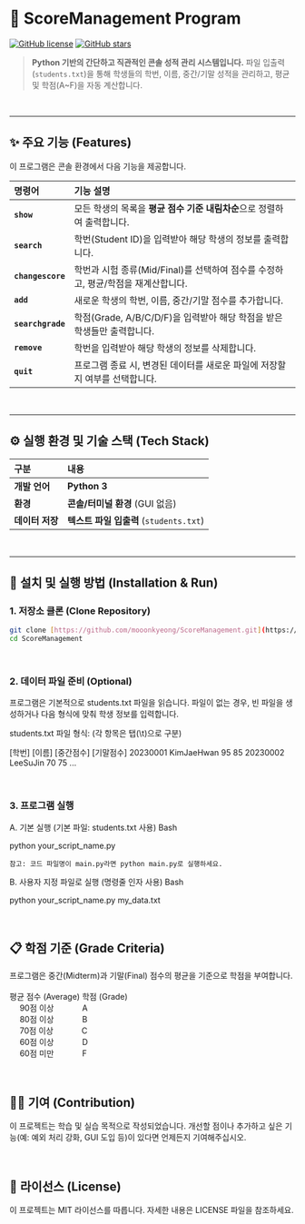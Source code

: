 # 🐍 ScoreManagement Program

[![GitHub license](https://img.shields.io/badge/license-MIT-blue.svg)](LICENSE)
[![GitHub stars](https://img.shields.io/github/stars/mooonkyeong/ScoreManagement?style=social)](https://github.com/mooonkyeong/ScoreManagement/stargazers)

> **Python 기반의 간단하고 직관적인 콘솔 성적 관리 시스템입니다.**
> 파일 입출력(`students.txt`)을 통해 학생들의 학번, 이름, 중간/기말 성적을 관리하고, 평균 및 학점(A~F)을 자동 계산합니다.

<br>

---

## ✨ 주요 기능 (Features)

이 프로그램은 콘솔 환경에서 다음 기능을 제공합니다.

| 명령어 | 기능 설명 |
| :--- | :--- |
| **`show`** | 모든 학생의 목록을 **평균 점수 기준 내림차순**으로 정렬하여 출력합니다. |
| **`search`** | 학번(Student ID)을 입력받아 해당 학생의 정보를 출력합니다. |
| **`changescore`**| 학번과 시험 종류(Mid/Final)를 선택하여 점수를 수정하고, 평균/학점을 재계산합니다. |
| **`add`** | 새로운 학생의 학번, 이름, 중간/기말 점수를 추가합니다. |
| **`searchgrade`**| 학점(Grade, A/B/C/D/F)을 입력받아 해당 학점을 받은 학생들만 출력합니다. |
| **`remove`** | 학번을 입력받아 해당 학생의 정보를 삭제합니다. |
| **`quit`** | 프로그램 종료 시, 변경된 데이터를 새로운 파일에 저장할지 여부를 선택합니다. |

<br>

---

## ⚙️ 실행 환경 및 기술 스택 (Tech Stack)

| 구분 | 내용 |
| :--- | :--- |
| **개발 언어** | **Python 3** |
| **환경** | **콘솔/터미널 환경** (GUI 없음) |
| **데이터 저장**| **텍스트 파일 입출력** (`students.txt`) |

<br>

---

## 🚀 설치 및 실행 방법 (Installation & Run)

### 1. 저장소 클론 (Clone Repository)

```bash
git clone [https://github.com/mooonkyeong/ScoreManagement.git](https://github.com/mooonkyeong/ScoreManagement.git)
cd ScoreManagement
```
<br>

### 2. 데이터 파일 준비 (Optional)

프로그램은 기본적으로 students.txt 파일을 읽습니다. 파일이 없는 경우, 빈 파일을 생성하거나 다음 형식에 맞춰 학생 정보를 입력합니다.

students.txt 파일 형식: (각 항목은 탭(\t)으로 구분)

[학번]	[이름]	[중간점수]	[기말점수]
20230001	KimJaeHwan	95	85
20230002	LeeSuJin	70	75
...

<br>

### 3. 프로그램 실행

A. 기본 실행 (기본 파일: students.txt 사용)
Bash

python your_script_name.py

    참고: 코드 파일명이 main.py라면 python main.py로 실행하세요.

B. 사용자 지정 파일로 실행 (명령줄 인자 사용)
Bash

python your_script_name.py my_data.txt

<br>

## 📋 학점 기준 (Grade Criteria)

프로그램은 중간(Midterm)과 기말(Final) 점수의 평균을 기준으로 학점을 부여합니다.  
<br>
평균 점수 (Average)	학점 (Grade)  
&emsp; 90점 이상 &emsp;&emsp;&emsp; A  
&emsp; 80점 이상 &emsp;&emsp;&emsp; B  
&emsp; 70점 이상 &emsp;&emsp;&emsp; C  
&emsp; 60점 이상 &emsp;&emsp;&emsp; D  
&emsp; 60점 미만 &emsp;&emsp;&emsp; F  

<br>

## 🧑‍💻 기여 (Contribution)

이 프로젝트는 학습 및 실습 목적으로 작성되었습니다. 개선할 점이나 추가하고 싶은 기능(예: 예외 처리 강화, GUI 도입 등)이 있다면 언제든지 기여해주십시오.

<br>

## 📄 라이선스 (License)

이 프로젝트는 MIT 라이선스를 따릅니다. 자세한 내용은 LICENSE 파일을 참조하세요.
